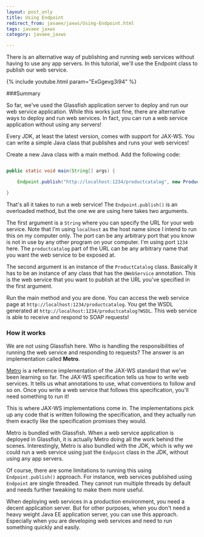 ```yaml
---
layout: post_only
title: Using Endpoint
redirect_from: javaee/jaxws/Using-Endpoint.html
tags: javaee jaxws
category: javaee_jaxws

---
```


There is an alternative way of publishing and running web services without having to use any app servers. In this tutorial, we'll use the Endpoint class to publish our web service.

{% include youtube.html param="ExGgevg3i94" %}

###Summary

So far, we've used the Glassfish application server to deploy and run our web service application. While this works just fine, there are alternative ways to deploy and run web services. In fact, you can run a web service application without using any servers!

Every JDK, at least the latest version, comes with support for JAX-WS. You can write a simple Java class that publishes and runs your web services!

Create a new Java class with a main method. Add the following code:

``` java

public static void main(String[] args) {

    Endpoint.publish("http://localhost:1234/productcatalog", new ProductCatalog());

}

```

That's all it takes to run a web service! The `Endpoint.publish()` is an overloaded method, but the one we are using here takes two arguments.

The first argument is a `String` where you can specify the URL for your web service. Note that I'm using `localhost` as the host name since I intend to run this on my computer only. The port can be any arbitrary port that you know is not in use by any other program on your computer. I'm using port `1234` here. The `productcatalog` part of the URL can be any arbitrary name that you want the web service to be exposed at.

The second argument is an instance of the `ProductCatalog` class. Basically it has to be an instance of any class that has the `@WebService` annotation. This is the web service that you want to publish at the URL you've specified in the first argument.

Run the main method and you are done. You can access the web service page at `http://localhost:1234/productcatalog`. You get the WSDL generated at `http://localhost:1234/productcatalog?WSDL`. This web service is able to receive and respond to SOAP requests!

### How it works

We are not using Glassfish here. Who is handling the responsibilities of running the web service and responding to requests? The answer is an implementation called **Metro**.

<a href="https://metro.java.net" target="_blank">Metro</a> is a reference implementation of the JAX-WS standard that we've been learning so far. The JAX-WS specification tells us how to write web services. It tells us what annotations to use, what conventions to follow and so on. Once you write a web service that follows this specification, you'll need something to run it!

This is where JAX-WS implementations come in. The implementations pick up any code that is written following the specification, and they actually run them exactly like the specification promises they would.

Metro is bundled with Glassfish. When a web service application is deployed in Glassfish, it is actually Metro doing all the work behind the scenes. Interestingly, Metro is also bundled with the JDK, which is why we could run a web service using just the `Endpoint` class in the JDK, without using any app servers.

Of course, there are some limitations to running this using `Endpoint.publish()` approach. For instance, web services published using `Endpoint` are single threaded. They cannot run multiple threads by default and needs further tweaking to make them more useful.

When deploying web services in a production environment, you need a decent application server. But for other purposes, when you don't need a heavy weight Java EE application server, you can use this approach. Especially when you are developing web services and need to run something quickly and easily.
